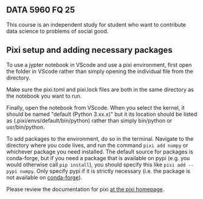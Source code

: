 ## DATA 5960 FQ 25

This course is an independent study for student who want to contribute data science to problems of social good. 


## Pixi setup and adding necessary packages
To use a jypter notebook in VScode and use a pixi environment, first open the folder in VScode rather than simply opening the individual file from the directory. 

Make sure the pixi.toml and pixi.lock files are both in the same directory as the notebook you want to run. 

Finally, open the notebook from VScode. When you select the kernel, it should be named "default (Python 3.xx.x)" but it its location should be listed as (.pixi/envs/default/bin/python) rather than simply bin/python or usr/bin/python. 

To add packages to the environment, do so in the terminal. Navigate to the directory where you code lives, and run the command `pixi add numpy` or whichever package you need installed. The default source for packages is conda-forge, but if you need a package that is available on pypi (e.g. you would otherwise call `pip install`), you should specify this like `pixi add --pypi numpy`. Only specify pypi if it is strictly necessary (i.e. the package is not available on [conda-forge](https://conda-forge.org/packages/)). 

Please review the documentation for pixi [at the pixi homepage](https://pixi.sh/dev/). 
